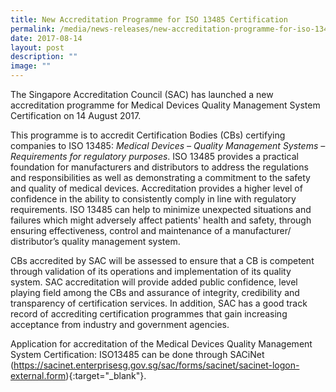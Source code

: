 ```yaml
---
title: New Accreditation Programme for ISO 13485 Certification
permalink: /media/news-releases/new-accreditation-programme-for-iso-13485-certification/
date: 2017-08-14
layout: post
description: ""
image: ""
---
```

The Singapore Accreditation Council (SAC) has launched a new accreditation programme for Medical Devices Quality Management System Certification on 14 August 2017.

This programme is to accredit Certification Bodies (CBs) certifying companies to ISO 13485: _Medical Devices – Quality Management Systems – Requirements for regulatory purposes_. ISO 13485 provides a practical foundation for manufacturers and distributors to address the regulations and responsibilities as well as demonstrating a commitment to the safety and quality of medical devices. Accreditation provides a higher level of confidence in the ability to consistently comply in line with regulatory requirements. ISO 13485 can help to minimize unexpected situations and failures which might adversely affect patients' health and safety, through ensuring effectiveness, control and maintenance of a manufacturer/ distributor’s quality management system.

CBs accredited by SAC will be assessed to ensure that a CB is competent through validation of its operations and implementation of its quality system. SAC accreditation will provide added public confidence, level playing field among the CBs and assurance of integrity, credibility and transparency of certification services. In addition, SAC has a good track record of accrediting certification programmes that gain increasing acceptance from industry and government agencies.

Application for accreditation of the Medical Devices Quality Management System Certification: ISO13485 can be done through SACiNet
(https://sacinet.enterprisesg.gov.sg/sac/forms/sacinet/sacinet-logon-external.form){:target="\_blank"}.